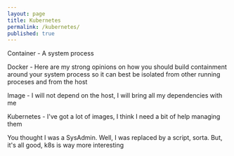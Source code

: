 ```yaml
---
layout: page
title: Kubernetes
permalink: /kubernetes/
published: true
---
```


Container - A system process

Docker - Here are my strong opinions on how you should build containment around your system process so it can best be isolated from other running proceses and from the host

Image - I will not depend on the host, I will bring all my dependencies with me

Kubernetes - I've got a lot of images, I think I need a bit of help managing them

You thought I was a SysAdmin.  Well, I was replaced by a script, sorta.  But, it's all good, k8s is way more interesting

